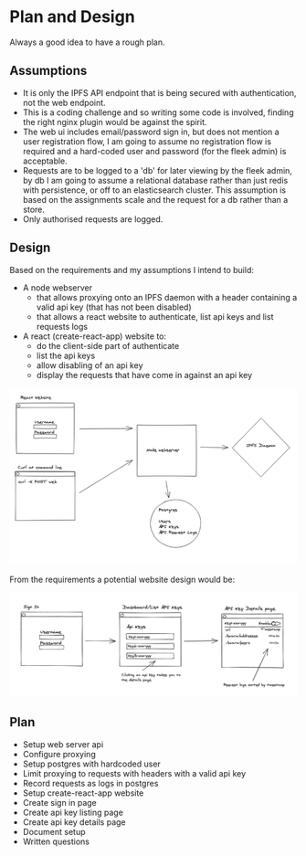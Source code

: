 # Plan and Design

Always a good idea to have a rough plan.

## Assumptions

* It is only the IPFS API endpoint that is being secured with authentication, not the web endpoint.
* This is a coding challenge and so writing some code is involved, finding the right nginx plugin would be against the spirit.
* The web ui includes email/password sign in, but does not mention a user registration flow, I am going to assume no registration flow is required and a hard-coded user and password (for the fleek admin) is acceptable.
* Requests are to be logged to a 'db' for later viewing by the fleek admin, by db I am going to assume a relational database rather than just redis with persistence, or off to an elasticsearch cluster. This assumption is based on the assignments scale and the request for a db rather than a store.
* Only authorised requests are logged.

## Design

Based on the requirements and my assumptions I intend to build:

* A node webserver
  * that allows proxying onto an IPFS daemon with a header containing a valid api key (that has not been disabled)
  * that allows a react website to authenticate, list api keys and list requests logs
* A react (create-react-app) website to:
  * do the client-side part of authenticate
  * list the api keys
  * allow disabling of an api key
  * display the requests that have come in against an api key

![Overview Design](./overview-design.png "Overview Design")

From the requirements a potential website design would be:

![Website Design](./website-pages.png "Website Design")

## Plan

* Setup web server api
* Configure proxying
* Setup postgres with hardcoded user
* Limit proxying to requests with headers with a valid api key
* Record requests as logs in postgres
* Setup create-react-app website
* Create sign in page
* Create api key listing page
* Create api key details page
* Document setup
* Written questions
